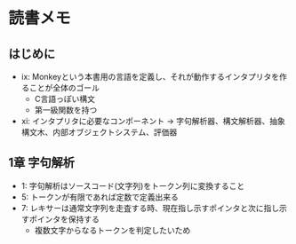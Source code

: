 # 読書メモ

## はじめに

- ix: Monkeyという本書用の言語を定義し、それが動作するインタプリタを作ることが全体のゴール
    - C言語っぽい構文
    - 第一級関数を持つ
- xi: インタプリタに必要なコンポーネント -> 字句解析器、構文解析器、抽象構文木、内部オブジェクトシステム、評価器

## 1章 字句解析

- 1: 字句解析はソースコード(文字列)をトークン列に変換すること
- 5: トークンが有限であれば定数で定義出来る
- 7: レキサーは通常文字列を走査する時、現在指し示すポインタと次に指し示すポインタを保持する
    - 複数文字からなるトークンを判定したいため
